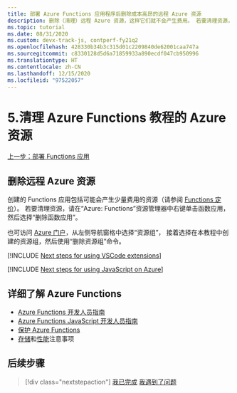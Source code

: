 ```yaml
---
title: 部署 Azure Functions 应用程序后删除成本高昂的远程 Azure 资源
description: 删除（清理）远程 Azure 资源，这样它们就不会产生费用。 若要清理资源，请在 Azure Functions 资源管理器中右键单击“函数应用”，然后选择“删除函数应用”。
ms.topic: tutorial
ms.date: 08/31/2020
ms.custom: devx-track-js, contperf-fy21q2
ms.openlocfilehash: 428330b34b3c315d01c2209840de62001caa747a
ms.sourcegitcommit: c8330128d5d6a71859933a890ecdf047cb950996
ms.translationtype: HT
ms.contentlocale: zh-CN
ms.lasthandoff: 12/15/2020
ms.locfileid: "97522057"
---
```

# <a name="5-clean-up-azure-resources-for-azure-functions-tutorial"></a>5.清理 Azure Functions 教程的 Azure 资源

[上一步：部署 Functions 应用](tutorial-vscode-serverless-node-deploy-hosting.md)

## <a name="remove-remote-azure-resources"></a>删除远程 Azure 资源

创建的 Functions 应用包括可能会产生少量费用的资源（请参阅 [Functions 定价](https://azure.microsoft.com/pricing/details/functions/)）。 若要清理资源，请在“Azure:  Functions”资源管理器中右键单击函数应用，然后选择“删除函数应用”。 

也可访问 [Azure 门户](https://portal.azure.com)，从左侧导航窗格中选择“资源组”，  接着选择在本教程中创建的资源组，然后使用“删除资源组”命令。 

[!INCLUDE [Next steps for using VSCode extensions](../includes/tutorial-next-steps-vscode-extensions.md)]

[!INCLUDE [Next steps for using JavaScript on Azure](../includes/tutorial-next-steps-js-azure.md)]

## <a name="learn-more-about-azure-functions"></a>详细了解 Azure Functions

* [Azure Functions 开发人员指南](/azure/azure-functions/functions-reference)
* [Azure Functions JavaScript 开发人员指南](/azure/azure-functions/functions-reference-node)
* [保护 Azure Functions](/azure/azure-functions/security-concepts)
* [存储](/azure/azure-functions/storage-considerations)和[性能](/azure/azure-functions/functions-best-practices)注意事项

## <a name="next-steps"></a>后续步骤

> [!div class="nextstepaction"]
> [我已完成](../how-to/develop-serverless-apps.md) [我遇到了问题](https://www.research.net/r/PWZWZ52?tutorial=node-deployment-azurefunctions&step=clean-up-resources)
